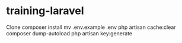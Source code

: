 # training-laravel
Clone
composer install 
mv .env.example .env 
php artisan cache:clear 
composer dump-autoload 
php artisan key:generate
